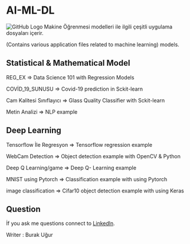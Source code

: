 # AI-ML-DL
![GitHub Logo](https://www.surveycto.com/wp-content/uploads/2018/04/ai-and-dev.jpg)
Makine Öğrenmesi modelleri ile ilgili çeşitli uygulama dosyaları içerir.

(Contains various application files related to machine learning) models.
## Statistical & Mathematical Model

REG_EX => Data Science 101 with Regression Models

COVİD_19_SUNUSU => Covid-19 prediction in Sckit-learn 

Cam Kalitesi Sınıflayıcı => Glass Quality Classifier with Sckit-learn 

Metin Analizi => NLP example
## Deep Learning

Tensorflow İle Regresyon => Tensorflow regression example

WebCam Detection => Object detection example with OpenCV & Python

Deep Q Learning/game => Deep Q- Learning example 

MNIST using Pytorch => Classification example with using  Pytorch

image classification => Cifar10 object detection example with using Keras

## Question
 İf you ask me questions connect to [Linkedln](linkedin.com/in/burak-uğur).
 
 Writer : Burak Uğur
